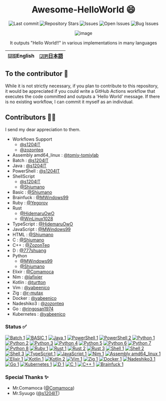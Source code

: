<div align="center">
  
# Awesome-HelloWorld 😄

![Last commit](https://img.shields.io/github/last-commit/HidemaruOwO/Awesome-HelloWorld?style=flat-square)
![Repository Stars](https://img.shields.io/github/stars/HidemaruOwO/Awesome-HelloWorld?style=flat-square)
![Issues](https://img.shields.io/github/issues/HidemaruOwO/Awesome-HelloWorld?style=flat-square)
![Open Issues](https://img.shields.io/github/issues-raw/HidemaruOwO/Awesome-HelloWorld?style=flat-square)
![Bug Issues](https://img.shields.io/github/issues/HidemaruOwO/Awesome-HelloWorld/bug?style=flat-square)

![image](https://user-images.githubusercontent.com/82384920/222029138-9b381d88-044a-46f7-9faa-c74ff0e512ba.png)

It outputs "Hello World!!" in various implementations in many languages
  
</div>

<table>
  <thead>
    <tr>
      <th style="text-align:center">🇺🇸English</th>
      <th style="text-align:center"><a href="README.ja.md">🇯🇵日本語</a></th>
    </tr>
  </thead>
</table>


## To the contributor 🤝

While it is not strictly necessary, if you plan to contribute to this repository, it would be appreciated if you could write a GitHub Actions workflow that executes the code committed and outputs a 'Hello World' message. If there is no existing workflow, I can commit it myself as an individual.

## Contributors 🙋‍♂️

I send my dear appreciation to them.

- Workflows Support 
  - [@s1204IT](https://github.com/s1204IT)
  - [@zozonteq](https://github.com/zozonteq)
- Assembly amd64_linux : [@tomiy-tomiylab](https://github.com/tomiy-tomiylab)
- Batch : [@s1204IT](https://github.com/s1204IT)
- Java : [@s1204IT](https://github.com/s1204IT)
- PowerShell : [@s1204IT](https://github.com/s1204IT)
- ShellScript 
  - [@s1204IT](https://github.com/s1204IT)
  - [@Shiumano](https://github.com/Shiumano)
- Basic : [@Shiumano](https://github.com/Shiumano)
- Brainfuck : [@MWindows99](https://github.com/MWindows99)
- Ruby : [@Yegorov](https://github.com/Yegorov)
- Rust
  - [@HidemaruOwO](https://github.com/HidemaruOwO)
  - [@WinLinux1028](https://github.com/WinLinux1028)
- TypeScript : [@HidemaruOwO](https://github.com/HidemaruOwO)
- JavaScript : [@MWindows99](https://github.com/MWindows99)
- HTML : [@Shiumano](https://github.com/Shiumano)
- C : [@Shiumano](https://github.com/Shiumano)
- C++ : [@ZozonTeq](https://github.com/zozonteq)
- D : [@777shuang](https://github.com/777shuang)
- Python
  - [@MWindows99](https://github.com/MWindows99)
  - [@Shiumano](https://github.com/Shiumano)
- Elixir : [@Comamoca](https://github.com/Comamoca)
- Nim : [@lafixier](https://github.com/lafixier)
- Kotlin : [@turtton](https://github.com/turtton)
- Vim : [@yabeenico](https://github.com/yabeenico)
- Zig : [@r-mutax](https://github.com/r-mutax)
- Docker : [@yabeenico](https://github.com/yabeenico)
- Nadeshiko3 : [@zozonteq](https://github.com/zozonteq)
- Go : [@ringosan1974](https://github.com/ringosan1974)
- Kubernetes : [@yabeenico](https://github.com/yabeenico)


### Status ✅
[![Batch 1](https://github.com/HidemaruOwO/Awesome-HelloWorld/actions/workflows/batch-1.yml/badge.svg?event=push)](https://github.com/HidemaruOwO/Awesome-HelloWorld/actions/workflows/batch-1.yml)
[![BASIC 1](https://github.com/HidemaruOwO/Awesome-HelloWorld/actions/workflows/basic-1.yml/badge.svg?event=push)](https://github.com/HidemaruOwO/Awesome-HelloWorld/actions/workflows/basic-1.yml)
[![Java 1](https://github.com/HidemaruOwO/Awesome-HelloWorld/actions/workflows/java-1.yml/badge.svg?event=push)](https://github.com/HidemaruOwO/Awesome-HelloWorld/actions/workflows/java-1.yml)
[![PowerShell 1](https://github.com/HidemaruOwO/Awesome-HelloWorld/actions/workflows/pwsh-1.yml/badge.svg?event=push)](https://github.com/HidemaruOwO/Awesome-HelloWorld/actions/workflows/pwsh-1.yml)
[![PowerShell 2](https://github.com/HidemaruOwO/Awesome-HelloWorld/actions/workflows/pwsh-2.yml/badge.svg?event=push)](https://github.com/HidemaruOwO/Awesome-HelloWorld/actions/workflows/pwsh-2.yml)
[![Python 1](https://github.com/HidemaruOwO/Awesome-HelloWorld/actions/workflows/python-1.yml/badge.svg?event=push)](https://github.com/HidemaruOwO/Awesome-HelloWorld/actions/workflows/python-1.yml)
[![Python 2](https://github.com/HidemaruOwO/Awesome-HelloWorld/actions/workflows/python-2.yml/badge.svg?event=push)](https://github.com/HidemaruOwO/Awesome-HelloWorld/actions/workflows/python-2.yml)
[![Python 3](https://github.com/HidemaruOwO/Awesome-HelloWorld/actions/workflows/python-3.yml/badge.svg?event=push)](https://github.com/HidemaruOwO/Awesome-HelloWorld/actions/workflows/python-3.yml)
[![Python 4](https://github.com/HidemaruOwO/Awesome-HelloWorld/actions/workflows/python-4.yml/badge.svg?event=push)](https://github.com/HidemaruOwO/Awesome-HelloWorld/actions/workflows/python-4.yml)
[![Python 5](https://github.com/HidemaruOwO/Awesome-HelloWorld/actions/workflows/python-5.yml/badge.svg?event=push)](https://github.com/HidemaruOwO/Awesome-HelloWorld/actions/workflows/python-5.yml)
[![Python 6](https://github.com/HidemaruOwO/Awesome-HelloWorld/actions/workflows/python-6.yml/badge.svg?event=push)](https://github.com/HidemaruOwO/Awesome-HelloWorld/actions/workflows/python-6.yml)
[![Python 7](https://github.com/HidemaruOwO/Awesome-HelloWorld/actions/workflows/python-7.yml/badge.svg?event=push)](https://github.com/HidemaruOwO/Awesome-HelloWorld/actions/workflows/python-7.yml)
[![Python 8](https://github.com/HidemaruOwO/Awesome-HelloWorld/actions/workflows/python-8.yml/badge.svg?event=push)](https://github.com/HidemaruOwO/Awesome-HelloWorld/actions/workflows/python-8.yml)
[![Ruby 1](https://github.com/HidemaruOwO/Awesome-HelloWorld/actions/workflows/ruby-1.yml/badge.svg?event=push)](https://github.com/HidemaruOwO/Awesome-HelloWorld/actions/workflows/ruby-1.yml)
[![Rust 1](https://github.com/HidemaruOwO/Awesome-HelloWorld/actions/workflows/rust-1.yml/badge.svg?event=push)](https://github.com/HidemaruOwO/Awesome-HelloWorld/actions/workflows/rust-1.yml)
[![Rust 2](https://github.com/HidemaruOwO/Awesome-HelloWorld/actions/workflows/rust-2.yml/badge.svg?event=push)](https://github.com/HidemaruOwO/Awesome-HelloWorld/actions/workflows/rust-2.yml)
[![Rust 3](https://github.com/HidemaruOwO/Awesome-HelloWorld/actions/workflows/rust-3.yml/badge.svg?event=push)](https://github.com/HidemaruOwO/Awesome-HelloWorld/actions/workflows/rust-3.yml)
[![Shell 1](https://github.com/HidemaruOwO/Awesome-HelloWorld/actions/workflows/shell-1.yml/badge.svg?event=push)](https://github.com/HidemaruOwO/Awesome-HelloWorld/actions/workflows/shell-1.yml)
[![Shell 2](https://github.com/HidemaruOwO/Awesome-HelloWorld/actions/workflows/shell-2.yml/badge.svg?event=push)](https://github.com/HidemaruOwO/Awesome-HelloWorld/actions/workflows/shell-2.yml)
[![Shell 3](https://github.com/HidemaruOwO/Awesome-HelloWorld/actions/workflows/shell-3.yml/badge.svg?event=push)](https://github.com/HidemaruOwO/Awesome-HelloWorld/actions/workflows/shell-3.yml)
[![TypeScript 1](https://github.com/HidemaruOwO/Awesome-HelloWorld/actions/workflows/ts-1.yml/badge.svg?event=push)](https://github.com/HidemaruOwO/Awesome-HelloWorld/actions/workflows/ts-1.yml)
[![JavaScript 1](https://github.com/HidemaruOwO/Awesome-HelloWorld/actions/workflows/js-1.yml/badge.svg?event=push)](https://github.com/HidemaruOwO/Awesome-HelloWorld/actions/workflows/js-1.yml)
[![Nim 1](https://github.com/HidemaruOwO/Awesome-HelloWorld/actions/workflows/nim-1.yaml/badge.svg?event=push)](https://github.com/HidemaruOwO/Awesome-HelloWorld/actions/workflows/nim-1.yaml)
[![Assembly amd64_linux 1](https://github.com/HidemaruOwO/Awesome-HelloWorld/actions/workflows/asm_amd64_linux-1.yml/badge.svg?event=push)](https://github.com/HidemaruOwO/Awesome-HelloWorld/actions/workflows/asm_amd64_linux-1.yml)
[![Elixir 1](https://github.com/HidemaruOwO/Awesome-HelloWorld/actions/workflows/elixir-1.yml/badge.svg?event=push)](https://github.com/HidemaruOwO/Awesome-HelloWorld/actions/workflows/elixir-1.yml)
[![Kotlin 1](https://github.com/HidemaruOwO/Awesome-HelloWorld/actions/workflows/kotlin-1.yml/badge.svg?event=push)](https://github.com/HidemaruOwO/Awesome-HelloWorld/actions/workflows/kotlin-1.yml)
[![Kotlin 2](https://github.com/HidemaruOwO/Awesome-HelloWorld/actions/workflows/kotlin-2.yml/badge.svg?event=push)](https://github.com/HidemaruOwO/Awesome-HelloWorld/actions/workflows/kotlin-2.yml)
[![Vim 1](https://github.com/HidemaruOwO/Awesome-HelloWorld/actions/workflows/vim-1.yml/badge.svg?event=push)](https://github.com/HidemaruOwO/Awesome-HelloWorld/actions/workflows/vim-1.yml)
[![Zig 1](https://github.com/r-mutax/Awesome-HelloWorld/actions/workflows/zig-1.yml/badge.svg?event=push)](https://github.com/r-mutax/Awesome-HelloWorld/actions/workflows/zig-1.yml)
[![Docker 1](https://github.com/HidemaruOwO/Awesome-HelloWorld/actions/workflows/docker-1.yml/badge.svg?event=push)](https://github.com/HidemaruOwO/Awesome-HelloWorld/actions/workflows/docker-1.yml)
[![Nadeshiko3 1](https://github.com/HidemaruOwO/Awesome-HelloWorld/actions/workflows/nadeshiko3-1.yml/badge.svg?event=push)](https://github.com/HidemaruOwO/Awesome-HelloWorld/actions/workflows/nadeshiko3-1.yml)
[![Go 1](https://github.com/HidemaruOwO/Awesome-HelloWorld/actions/workflows/go-1.yml/badge.svg?event=push)](https://github.com/HidemaruOwO/Awesome-HelloWorld/actions/workflows/go-1.yml)
[![Kubernetes 1](https://github.com/HidemaruOwO/Awesome-HelloWorld/actions/workflows/kubernetes-1.yml/badge.svg)](https://github.com/HidemaruOwO/Awesome-HelloWorld/actions/workflows/kubernetes-1.yml)
[![D 1](https://github.com/HidemaruOwO/Awesome-HelloWorld/actions/workflows/d-1.yml/badge.svg?event=push)](https://github.com/HidemaruOwO/Awesome-HelloWorld/actions/workflows/d-1.yml)
[![C 1](https://github.com/HidemaruOwO/Awesome-HelloWorld/actions/workflows/c-1.yml/badge.svg?event=push)](https://github.com/HidemaruOwO/Awesome-HelloWorld/actions/workflows/c-1.yml)
[![C++ 1](https://github.com/HidemaruOwO/Awesome-HelloWorld/actions/workflows/cpp-1.yml/badge.svg?event=push)](https://github.com/HidemaruOwO/Awesome-HelloWorld/actions/workflows/cpp-1.yml)
[![Brainfuck 1](https://github.com/HidemaruOwO/Awesome-HelloWorld/actions/workflows/brainfuck-1.yml/badge.svg)](https://github.com/HidemaruOwO/Awesome-HelloWorld/actions/workflows/brainfuck-1.yml)

### Special Thanks ✨

- Mr.Comamoca ([@Comamoca](https://github.com/comamoca/))
- Mr.Syuugo ([@s1204IT](https://github.com/s1204IT))
